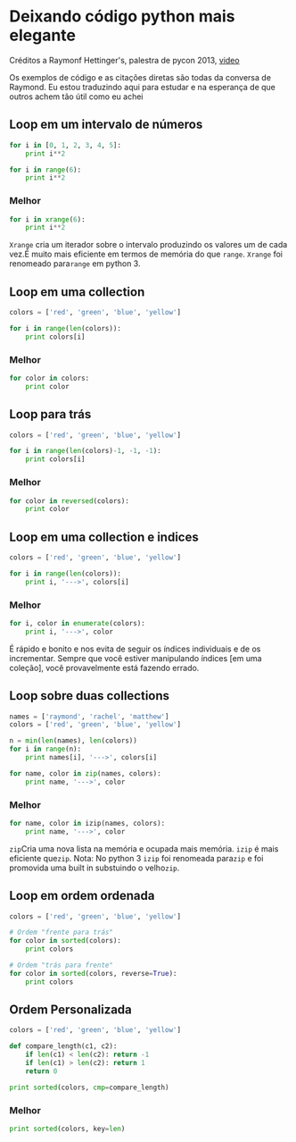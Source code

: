 # Deixando código python mais elegante

Créditos a Raymonf Hettinger's, palestra de pycon 2013,  [video](http://www.youtube.com/watch?feature=player_embedded&v=OSGv2VnC0go)

Os exemplos de código e as citações diretas são todas da conversa de Raymond.
Eu estou traduzindo aqui para estudar e na esperança de que outros achem tão útil como eu achei

## Loop em um intervalo de números

```python
for i in [0, 1, 2, 3, 4, 5]:
    print i**2

for i in range(6):
    print i**2
```
### Melhor

```python
for i in xrange(6):
    print i**2
```

`Xrange` cria um iterador sobre o intervalo produzindo os valores um de cada vez.É muito mais eficiente em termos de memória do que `range`. `Xrange` foi renomeado para`range` em python 3.

## Loop em uma collection
```python
colors = ['red', 'green', 'blue', 'yellow']

for i in range(len(colors)):
    print colors[i]
```

### Melhor

```python
for color in colors:
    print color
```
## Loop para trás

```python
colors = ['red', 'green', 'blue', 'yellow']

for i in range(len(colors)-1, -1, -1):
    print colors[i]
```

### Melhor

```python
for color in reversed(colors):
    print color
```  
## Loop em uma collection e indices

```python
colors = ['red', 'green', 'blue', 'yellow']

for i in range(len(colors)):
    print i, '--->', colors[i]
```

### Melhor

```python
for i, color in enumerate(colors):
    print i, '--->', color
```
É rápido e bonito e nos evita de seguir os índices individuais e de os incrementar.
Sempre que você estiver manipulando índices [em uma coleção], você provavelmente está fazendo errado.
 
## Loop sobre duas collections

```python
names = ['raymond', 'rachel', 'matthew']
colors = ['red', 'green', 'blue', 'yellow']

n = min(len(names), len(colors))
for i in range(n):
    print names[i], '--->', colors[i]

for name, color in zip(names, colors):
    print name, '--->', color
```

### Melhor

```python
for name, color in izip(names, colors):
    print name, '--->', color
```

`zip`Cria uma nova lista na memória e ocupada mais memória. `izip` é mais eficiente que`zip`.
Nota: No python 3 `izip` foi renomeada para`zip` e foi promovida uma built in substuindo o velho`zip`.

## Loop em ordem ordenada

```python
colors = ['red', 'green', 'blue', 'yellow']

# Ordem "frente para trás"
for color in sorted(colors):
    print colors

# Ordem "trás para frente"
for color in sorted(colors, reverse=True):
    print colors
```
## Ordem Personalizada

```python
colors = ['red', 'green', 'blue', 'yellow']

def compare_length(c1, c2):
    if len(c1) < len(c2): return -1
    if len(c1) > len(c2): return 1
    return 0

print sorted(colors, cmp=compare_length)
```

### Melhor

```python
print sorted(colors, key=len)
```
